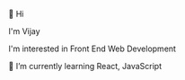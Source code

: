 👋 Hi

I'm Vijay

I'm interested in Front End Web Development 

🌱 I’m currently learning React, JavaScript


<!---
VijayParkash/VijayParkash is a ✨ special ✨ repository because its `README.md` (this file) appears on your GitHub profile.
You can click the Preview link to take a look at your changes.
--->
